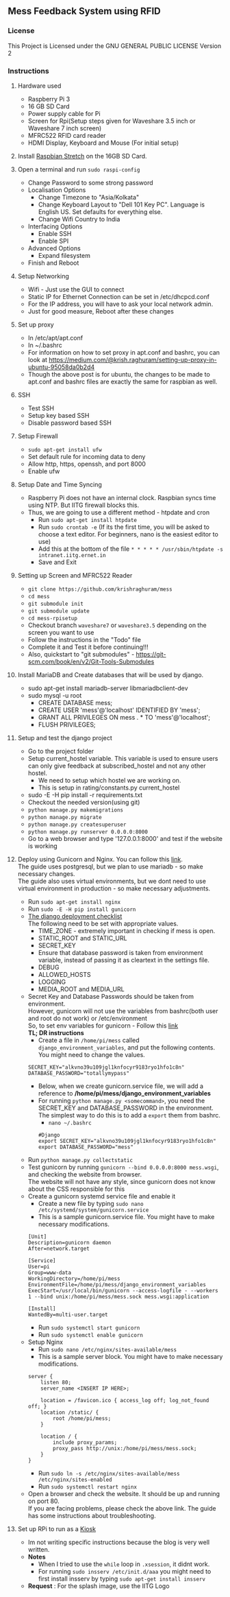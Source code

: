 ## Mess Feedback System using RFID

### License
This Project is Licensed under the GNU GENERAL PUBLIC LICENSE Version 2

### Instructions

1) Hardware used
	* Raspberry Pi 3
	* 16 GB SD Card
	* Power supply cable for Pi
	* Screen for Rpi(Setup steps given for Waveshare 3.5 inch or Waveshare 7 inch screen)
	* MFRC522 RFID card reader
	* HDMI Display, Keyboard and Mouse (For initial setup)

2) Install [Raspbian Stretch](https://www.raspberrypi.org/downloads/raspbian/) on the 16GB SD Card.

3) Open a terminal and run `sudo raspi-config`
	* Change Password to some strong password
	* Localisation Options
		* Change Timezone to "Asia/Kolkata"
		* Change Keyboard Layout to "Dell 101 Key PC". Language is English US. Set defaults for everything else. 
		* Change Wifi Country to India
	* Interfacing Options
		* Enable SSH
		* Enable SPI
	* Advanced Options
		* Expand filesystem
	* Finish and Reboot

4) Setup Networking 
	* Wifi - Just use the GUI to connect
	* Static IP for Ethernet Connection can be set in /etc/dhcpcd.conf
	* For the IP address, you will have to ask your local network admin.
	* Just for good measure, Reboot after these changes

5) Set up proxy
	* In /etc/apt/apt.conf
	* In ~/.bashrc
	* For information on how to set proxy in apt.conf and bashrc, you can look at https://medium.com/@krish.raghuram/setting-up-proxy-in-ubuntu-95058da0b2d4
	* Though the above post is for ubuntu, the changes to be made to apt.conf and bashrc files are exactly the same for raspbian as well.

6) SSH
	* Test SSH
	* Setup key based SSH
	* Disable password based SSH

7) Setup Firewall
	* `sudo apt-get install ufw`
	* Set default rule for incoming data to deny
	* Allow http, https, openssh, and port 8000
	* Enable ufw

8) Setup Date and Time Syncing
	* Raspberry Pi does not have an internal clock. Raspbian syncs time using NTP. But IITG firewall blocks this.
	* Thus, we are going to use a different method - htpdate and cron
		* Run `sudo apt-get install htpdate`
		* Run `sudo crontab -e` (If its the first time, you will be asked to choose a text editor. For beginners, nano is the easiest editor to use)
    	* Add this at the bottom of the file
    	`* * * * * /usr/sbin/htpdate -s intranet.iitg.ernet.in`
    	* Save and Exit

9) Setting up Screen and MFRC522 Reader
	* `git clone https://github.com/krishraghuram/mess`
	* `cd mess`
	* `git submodule init`
	* `git submodule update`
	* `cd mess-rpisetup`
	* Checkout branch `waveshare7` or `waveshare3.5` depending on the screen you want to use
	* Follow the instructions in the "Todo" file
	* Complete it and Test it before continuing!!!
	* Also, quickstart to "git submodules" - https://git-scm.com/book/en/v2/Git-Tools-Submodules

10) Install MariaDB and Create databases that will be used by django.
	* sudo apt-get install mariadb-server libmariadbclient-dev
	* sudo mysql -u root
		* CREATE DATABASE mess;
		* CREATE USER 'mess'@'localhost' IDENTIFIED BY 'mess';
		* GRANT ALL PRIVILEGES ON mess . * TO 'mess'@'localhost';
		* FLUSH PRIVILEGES;

11) Setup and test the django project
	* Go to the project folder
	* Setup current_hostel variable. This variable is used to ensure users can only give feedback at subscribed_hostel and not any other hostel.
		* We need to setup which hostel we are working on.
		* This is setup in rating/constants.py current_hostel
	* sudo -E -H pip install -r requirements.txt
	* Checkout the needed version(using git)	
	* `python manage.py makemigrations`
	* `python manage.py migrate`
	* `python manage.py createsuperuser`
	* `python manage.py runserver 0.0.0.0:8000`
	* Go to a web browser and type '127.0.0.1:8000' and test if the website is working

12) Deploy using Gunicorn and Nginx. You can follow this [link](https://www.digitalocean.com/community/tutorials/how-to-set-up-django-with-postgres-nginx-and-gunicorn-on-ubuntu-16-04).  
The guide uses postgresql, but we plan to use mariadb - so make necessary changes.  
The guide also uses virtual environments, but we dont need to use virtual environment in production - so make necessary adjustments.  
	* Run `sudo apt-get install nginx`
	* Run `sudo -E -H pip install gunicorn`
	* [The django deployment checklist](https://docs.djangoproject.com/en/1.11/howto/deployment/checklist/)  
	The following need to be set with appropriate values.
		* TIME_ZONE - extremely important in checking if mess is open.
		* STATIC_ROOT and STATIC_URL
		* SECRET_KEY
		* Ensure that database password is taken from environment variable, instead of passing it as cleartext in the settings file.
		* DEBUG
		* ALLOWED_HOSTS
		* LOGGING
		* MEDIA_ROOT and MEDIA_URL
	* Secret Key and Database Passwords should be taken from environment.  
	However, gunicorn will not use the variables from bashrc(both user and root do not work) or /etc/environment  
	So, to set env variables for gunicorn - Follow this [link](https://www.digitalocean.com/community/questions/gunicorn-service-can-t-read-environment-variables)  
	**TL; DR instructions**
		* Create a file in `/home/pi/mess` called `django_environment_variables`, and put the following contents.  
		You might need to change the values.
		```
		SECRET_KEY="alkvno39u109jgl1knfocyr9183ryo1hfo1c8n"
		DATABASE_PASSWORD="totallymypass"
		``` 
		* Below, when we create gunicorn.service file, we will add a reference to **/home/pi/mess/django_environment_variables**
		* For running `python manage.py <somecommand>`, you need the SECRET_KEY and DATABASE_PASSWORD in the environment. The simplest way to do this is to add a `export` them from bashrc.
			* `nano ~/.bashrc`
			```
			#Django
			export SECRET_KEY="alkvno39u109jgl1knfocyr9183ryo1hfo1c8n"
			export DATABASE_PASSWORD="mess"
			```
	* Run `python manage.py collectstatic`
	* Test gunicorn by running `gunicorn --bind 0.0.0.0:8000 mess.wsgi`, and checking the website from browser.  
	The website will not have any style, since gunicorn does not know about the CSS responsible for this
	* Create a gunicorn systemd service file and enable it
		* Create a new file by typing `sudo nano /etc/systemd/system/gunicorn.service`
		* This is a sample gunicorn.service file. You might have to make necessary modifications.  
		```
		[Unit]
		Description=gunicorn daemon
		After=network.target

		[Service]
		User=pi
		Group=www-data
		WorkingDirectory=/home/pi/mess
		EnvironmentFile=/home/pi/mess/django_environment_variables
		ExecStart=/usr/local/bin/gunicorn --access-logfile - --workers 1 --bind unix:/home/pi/mess/mess.sock mess.wsgi:application

		[Install]
		WantedBy=multi-user.target
		```
		* Run `sudo systemctl start gunicorn`
		* Run `sudo systemctl enable gunicorn`
	* Setup Nginx
		* Run `sudo nano /etc/nginx/sites-available/mess`
		* This is a sample server block. You might have to make necessary modifications.  
		```
		server {
			listen 80;
			server_name <INSERT IP HERE>;

			location = /favicon.ico { access_log off; log_not_found off; }
			location /static/ {
				root /home/pi/mess;
			}

			location / {
				include proxy_params;
				proxy_pass http://unix:/home/pi/mess/mess.sock;
			}
		}
		```
		* Run `sudo ln -s /etc/nginx/sites-available/mess /etc/nginx/sites-enabled`
		* Run `sudo systemctl restart nginx`
	* Open a browser and check the website. It should be up and running on port 80.  
	If you are facing problems, please check the above link. The guide has some instructions about troubleshooting.

13) Set up RPi to run as a [Kiosk](https://fosskb.in/2017/01/14/building-a-raspberry-pi-kiosk/)
	* Im not writing specific instructions because the blog is very well written. 
	* **Notes**
		* When I tried to use the `while` loop in `.xsession`, it didnt work. 
		* For running `sudo insserv /etc/init.d/aaa` you might need to first install insserv by typing `sudo apt-get install insserv`
	* **Request** : For the splash image, use the IITG Logo
